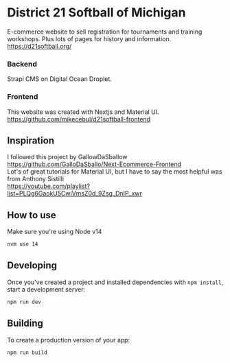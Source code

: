 # District 21 Softball of Michigan

E-commerce website to sell registration for tournaments and training workshops. Plus lots of pages for history and information.
https://d21softball.org/

### Backend

Strapi CMS on Digital Ocean Droplet.

### Frontend

This website was created with Nextjs and Material UI. <br>
https://github.com/mikecebul/d21softball-frontend

## Inspiration

I followed this project by GallowDaSballow
https://github.com/GalloDaSballo/Next-Ecommerce-Frontend <br>
Lot's of great tutorials for Material UI, but I have to say the most helpful was from Anthony Sistilli <br>
https://youtube.com/playlist?list=PLQg6GaokU5CwiVmsZ0d_9Zsg_DnIP_xwr

## How to use

Make sure you're using Node v14

```bash
nvm use 14
```

## Developing

Once you've created a project and installed dependencies with `npm install`, start a development server:

```bash
npm run dev
```

## Building

To create a production version of your app:

```bash
npm run build
```
